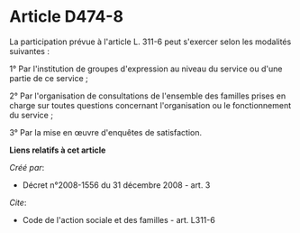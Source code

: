 # Article D474-8

La participation prévue à l'article L. 311-6 peut s'exercer selon les modalités suivantes : 

1° Par l'institution de groupes d'expression au niveau du service ou d'une partie de ce service ; 

2° Par l'organisation de consultations de l'ensemble des familles prises en charge sur toutes questions concernant
l'organisation ou le fonctionnement du service ; 

3° Par la mise en œuvre d'enquêtes de satisfaction.

**Liens relatifs à cet article**

_Créé par_:

  - Décret n°2008-1556 du 31 décembre 2008 - art. 3

_Cite_:

  - Code de l'action sociale et des familles - art. L311-6
